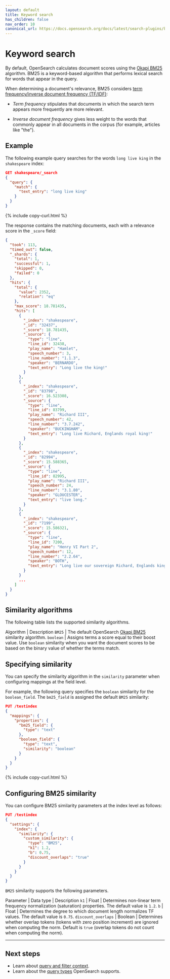 ```yaml
---
layout: default
title: Keyword search
has_children: false
nav_order: 10
canonical_url: https://docs.opensearch.org/docs/latest/search-plugins/keyword-search/
---
```


# Keyword search

By default, OpenSearch calculates document scores using the [Okapi BM25](https://en.wikipedia.org/wiki/Okapi_BM25) algorithm. BM25 is a keyword-based algorithm that performs lexical search for words that appear in the query. 

When determining a document's relevance, BM25 considers [term frequency/inverse document frequency (TF/IDF)](https://en.wikipedia.org/wiki/Tf%E2%80%93idf):

- _Term frequency_ stipulates that documents in which the search term appears more frequently are more relevant. 

- _Inverse document frequency_ gives less weight to the words that commonly appear in all documents in the corpus (for example, articles like "the"). 

## Example

The following example query searches for the words `long live king` in the `shakespeare` index:

```json
GET shakespeare/_search
{
  "query": {
    "match": {
      "text_entry": "long live king"
    }
  }
}
```
{% include copy-curl.html %}

The response contains the matching documents, each with a relevance score in the `_score` field:

```json
{
  "took": 113,
  "timed_out": false,
  "_shards": {
    "total": 1,
    "successful": 1,
    "skipped": 0,
    "failed": 0
  },
  "hits": {
    "total": {
      "value": 2352,
      "relation": "eq"
    },
    "max_score": 18.781435,
    "hits": [
      {
        "_index": "shakespeare",
        "_id": "32437",
        "_score": 18.781435,
        "_source": {
          "type": "line",
          "line_id": 32438,
          "play_name": "Hamlet",
          "speech_number": 3,
          "line_number": "1.1.3",
          "speaker": "BERNARDO",
          "text_entry": "Long live the king!"
        }
      },
      {
        "_index": "shakespeare",
        "_id": "83798",
        "_score": 16.523308,
        "_source": {
          "type": "line",
          "line_id": 83799,
          "play_name": "Richard III",
          "speech_number": 42,
          "line_number": "3.7.242",
          "speaker": "BUCKINGHAM",
          "text_entry": "Long live Richard, Englands royal king!"
        }
      },
      {
        "_index": "shakespeare",
        "_id": "82994",
        "_score": 15.588365,
        "_source": {
          "type": "line",
          "line_id": 82995,
          "play_name": "Richard III",
          "speech_number": 24,
          "line_number": "3.1.80",
          "speaker": "GLOUCESTER",
          "text_entry": "live long."
        }
      },
      {
        "_index": "shakespeare",
        "_id": "7199",
        "_score": 15.586321,
        "_source": {
          "type": "line",
          "line_id": 7200,
          "play_name": "Henry VI Part 2",
          "speech_number": 12,
          "line_number": "2.2.64",
          "speaker": "BOTH",
          "text_entry": "Long live our sovereign Richard, Englands king!"
        }
      }
      ...
    ]
  }
}
```

## Similarity algorithms

The following table lists the supported similarity algorithms.

Algorithm | Description
`BM25` | The default OpenSearch [Okapi BM25](https://en.wikipedia.org/wiki/Okapi_BM25) similarity algorithm. 
`boolean` | Assigns terms a score equal to their boost value. Use `boolean` similarity when you want the document scores to be based on the binary value of whether the terms match.

## Specifying similarity

You can specify the similarity algorithm in the `similarity` parameter when configuring mappings at the field level.

For example, the following query specifies the `boolean` similarity for the `boolean_field`. The `bm25_field` is assigned the default `BM25` similarity:

```json
PUT /testindex
{
  "mappings": {
    "properties": {
      "bm25_field": { 
        "type": "text"
      },
      "boolean_field": {
        "type": "text",
        "similarity": "boolean" 
      }
    }
  }
}
```
{% include copy-curl.html %}

## Configuring BM25 similarity 

You can configure BM25 similarity parameters at the index level as follows:

```json
PUT /testindex
{
  "settings": {
    "index": {
      "similarity": {
        "custom_similarity": {
          "type": "BM25",
          "k1": 1.2,
          "b": 0.75,
          "discount_overlaps": "true"
        }
      }
    }
  }
}
```

`BM25` similarity supports the following parameters.

Parameter | Data type | Description
`k1` | Float | Determines non-linear term frequency normalization (saturation) properties. The default value is `1.2`.
`b` | Float | Determines the degree to which document length normalizes TF values. The default value is `0.75`.
`discount_overlaps` | Boolean | Determines whether overlap tokens (tokens with zero position increment) are ignored when computing the norm. Default is `true` (overlap tokens do not count when computing the norm). 

---

## Next steps

- Learn about [query and filter context]({{site.url}}{{site.baseurl}}/query-dsl/query-filter-context/).
- Learn about the [query types]({{site.url}}{{site.baseurl}}/query-dsl/index/) OpenSearch supports.